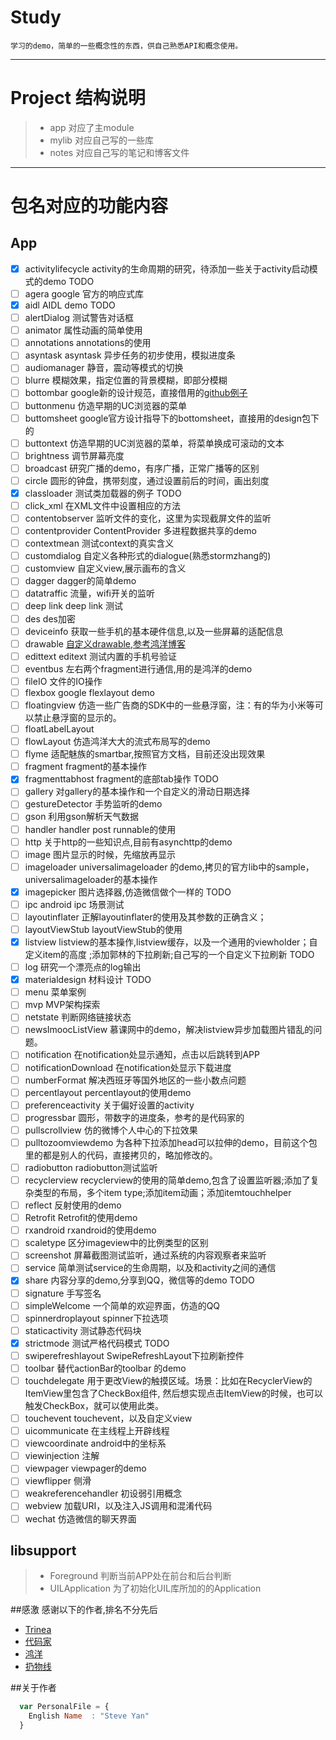# Study
    
    学习的demo，简单的一些概念性的东西，供自己熟悉API和概念使用。
    
-----------
# Project 结构说明
> * app   对应了主module
> * mylib 对应自己写的一些库
> * notes 对应自己写的笔记和博客文件


-----------
#  包名对应的功能内容

## App

- [x]  activitylifecycle activity的生命周期的研究，待添加一些关于activity启动模式的demo TODO
- [ ]  agera             google 官方的响应式库
- [x]  aidl              AIDL demo TODO
- [ ]  alertDialog       测试警告对话框
- [ ]  animator          属性动画的简单使用
- [ ]  annotations       annotations的使用
- [ ]  asyntask asyntask 异步任务的初步使用，模拟进度条
- [ ]  audiomanager      静音，震动等模式的切换
- [ ]  blurre            模糊效果，指定位置的背景模糊，即部分模糊
- [ ]  bottombar       google新的设计规范，直接借用的[github例子](https://github.com/roughike/BottomBar)
- [ ]  buttonmenu 仿造早期的UC浏览器的菜单
- [ ]  buttomsheet   google官方设计指导下的bottomsheet，直接用的design包下的
- [ ]  buttontext 仿造早期的UC浏览器的菜单，将菜单换成可滚动的文本
- [ ]  brightness 调节屏幕亮度
- [ ]  broadcast  研究广播的demo，有序广播，正常广播等的区别
- [ ]  circle     圆形的钟盘，携带刻度，通过设置前后的时间，画出刻度
- [x]  classloader     测试类加载器的例子 TODO
- [ ]  click_xml 在XML文件中设置相应的方法
- [ ]  contentobserver 监听文件的变化，这里为实现截屏文件的监听
- [ ]  contentprovider ContentProvider 多进程数据共享的demo
- [ ]  contextmean 测试context的真实含义
- [ ]  customdialog 自定义各种形式的dialogue(熟悉stormzhang的)
- [ ]  customview 自定义view,展示画布的含义
- [ ]  dagger    dagger的简单demo
- [ ]  datatraffic  流量，wifi开关的监听
- [ ]  deep link    deep link 测试
- [ ]  des   des加密
- [ ]  deviceinfo   获取一些手机的基本硬件信息,以及一些屏幕的适配信息
- [ ]  drawable    [自定义drawable,参考鸿洋博客](http://blog.csdn.net/lmj623565791/article/details/43752383)
- [ ]  edittext   editext 测试内置的手机号验证
- [ ]  eventbus   左右两个fragment进行通信,用的是鸿洋的demo
- [ ]  fileIO   文件的IO操作
- [ ]  flexbox   google flexlayout demo
- [ ]  floatingview    仿造一些广告商的SDK中的一些悬浮窗，注：有的华为小米等可以禁止悬浮窗的显示的。
- [ ]  floatLabelLayout
- [ ]  flowLayout    仿造鸿洋大大的流式布局写的demo
- [ ]  flyme    适配魅族的smartbar,按照官方文档，目前还没出现效果
- [ ]  fragment   fragment的基本操作
- [x]  fragmenttabhost   fragment的底部tab操作 TODO
- [ ]  gallery   对gallery的基本操作和一个自定义的滑动日期选择
- [ ]  gestureDetector   手势监听的demo
- [ ]  gson    利用gson解析天气数据
- [ ]  handler    handler post runnable的使用
- [ ]  http    关于http的一些知识点,目前有asynchttp的demo
- [ ]  image   图片显示的时候，先缩放再显示
- [ ]  imageloader    universalimageloader 的demo,拷贝的官方lib中的sample，universalimageloader的基本操作
- [x]  imagepicker    图片选择器,仿造微信做个一样的 TODO
- [ ]  ipc            android ipc 场景测试
- [ ]  layoutinflater 正解layoutinflater的使用及其参数的正确含义；
- [ ]  layoutViewStub  layoutViewStub的使用
- [x]  listview   listview的基本操作,listview缓存，以及一个通用的viewholder；自定义item的高度 ;添加郭林的下拉刷新;自己写的一个自定义下拉刷新 TODO
- [ ]  log   研究一个漂亮点的log输出
- [x]  materialdesign   材料设计 TODO
- [ ]  menu   菜单案例
- [ ]  mvp      MVP架构探索
- [ ]  netstate   判断网络链接状态
- [ ]  newsImoocListView   慕课网中的demo，解决listview异步加载图片错乱的问题。
- [ ]  notification   在notification处显示通知，点击以后跳转到APP
- [ ]  notificationDownload   在notification处显示下载进度
- [ ]  numberFormat   解决西班牙等国外地区的一些小数点问题
- [ ]  percentlayout   percentlayout的使用demo
- [ ]  preferenceactivity   关于偏好设置的activity
- [ ]  progressbar   圆形，带数字的进度条，参考的是代码家的
- [ ]  pullscrollview    仿的微博个人中心的下拉效果
- [ ]  pulltozoomviewdemo    为各种下拉添加head可以拉伸的demo，目前这个包里的都是别人的代码，直接拷贝的，略加修改的。
- [ ]  radiobutton   radiobutton测试监听
- [ ]  recyclerview   recyclerview的使用的简单demo,包含了设置监听器;添加了复杂类型的布局，多个item type;添加item动画；添加itemtouchhelper
- [ ]  reflect      反射使用的demo
- [ ]  Retrofit     Retrofit的使用demo
- [ ]  rxandroid    rxandroid的使用demo
- [ ]  scaletype     区分imageview中的比例类型的区别
- [ ]  screenshot    屏幕截图测试监听，通过系统的内容观察者来监听
- [ ]  service   简单测试service的生命周期，以及和activity之间的通信
- [x]  share   内容分享的demo,分享到QQ，微信等的demo TODO
- [ ]  signature   手写签名
- [ ]  simpleWelcome   一个简单的欢迎界面，仿造的QQ
- [ ]  spinnerdroplayout   spinner下拉选项
- [ ]  staticactivity   测试静态代码块
- [x]  strictmode   测试严格代码模式 TODO
- [ ]  swiperefreshlayout   SwipeRefreshLayout下拉刷新控件
- [ ]  toolbar   替代actionBar的toolbar 的demo
- [ ]  touchdelegate   用于更改View的触摸区域。场景：比如在RecyclerView的ItemView里包含了CheckBox组件, 然后想实现点击ItemView的时候，也可以触发CheckBox，就可以使用此类。
- [ ]  touchevent   touchevent，以及自定义view
- [ ]  uicommunicate   在主线程上开辟线程
- [ ]  viewcoordinate   android中的坐标系
- [ ]  viewinjection    注解
- [ ]  viewpager    viewpager的demo
- [ ]  viewflipper   侧滑
- [ ]  weakreferencehandler   初设弱引用概念
- [ ]  webview   加载URI，以及注入JS调用和混淆代码
- [ ]  wechat    仿造微信的聊天界面

## libsupport



> * Foreground 判断当前APP处在前台和后台判断
> * UILApplication 为了初始化UIL库所加的的Application


##感激
感谢以下的作者,排名不分先后

* [Trinea](https://github.com/Trinea) 
* [代码家](https://github.com/daimajia)
* [鸿洋](http://blog.csdn.net/lmj623565791)
* [扔物线](https://github.com/rengwuxian)

##关于作者

```javascript
  var PersonalFile = {
    English Name  : "Steve Yan"
  }
```


